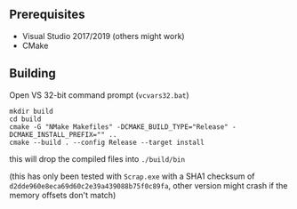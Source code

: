 ## Prerequisites

- Visual Studio  2017/2019 (others might work)
- CMake

## Building

Open VS 32-bit command prompt (`vcvars32.bat`)

```batch
mkdir build
cd build
cmake -G "NMake Makefiles" -DCMAKE_BUILD_TYPE="Release" -DCMAKE_INSTALL_PREFIX="" ..
cmake --build . --config Release --target install
```

this will drop the compiled files into `./build/bin`

(this has only been tested with `Scrap.exe` with a SHA1 checksum of `d2dde960e8eca69d60c2e39a439088b75f0c89fa`, other version might crash if the memory offsets don't match)